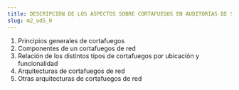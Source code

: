 ```yaml
---
title: DESCRIPCIÓN DE LOS ASPECTOS SOBRE CORTAFUEGOS EN AUDITORÍAS DE SISTEMAS INFORMÁTICOS.
slug: m2_ud5_0
---
```


1. Principios generales de cortafuegos
2. Componentes de un cortafuegos de red
3. Relación de los distintos tipos de cortafuegos por ubicación y funcionalidad
4. Arquitecturas de cortafuegos de red
5. Otras arquitecturas de cortafuegos de red